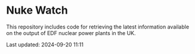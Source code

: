 # Nuke Watch

This repository includes code for retrieving the latest information available on the output of EDF nuclear power plants in the UK.

Last updated: 2024-09-20 11:11